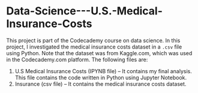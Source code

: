 # Data-Science---U.S.-Medical-Insurance-Costs

This project is part of the Codecademy course on data science. In this project, I investigated the medical insurance costs dataset in a `.csv` file using Python. Note that the dataset was from Kaggle.com, which was used in the Codecademy.com platform. 
 The following files are:
1.	U.S Medical Insurance Costs (IPYNB file) – It contains my final analysis. This file contains the code written in Python using Jupyter Notebook.
2.	Insurance (csv file) – It contains the medical insurance costs dataset.
